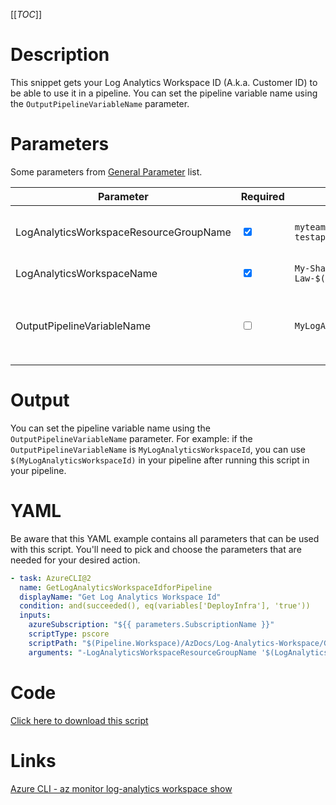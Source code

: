 [[_TOC_]]

# Description

This snippet gets your Log Analytics Workspace ID (A.k.a. Customer ID) to be able to use it in a pipeline. You can set the pipeline variable name using the `OutputPipelineVariableName` parameter.

# Parameters

Some parameters from [General Parameter](/Azure/AzDocs-v1/Scripts) list.

| Parameter                              | Required                        | Example Value                               | Description                                                                                                                                        |
| -------------------------------------- | ------------------------------- | ------------------------------------------- | -------------------------------------------------------------------------------------------------------------------------------------------------- |
| LogAnalyticsWorkspaceResourceGroupName | <input type="checkbox" checked> | `myteam-testapi-$(Release.EnvironmentName)` | The name of the resourcegroup where your Log Analytics Workspace resides in.                                                                       |
| LogAnalyticsWorkspaceName              | <input type="checkbox" checked> | `My-Shared-Law-$(Release.EnvironmentName)`  | The name of your Log Analytics Workspace.                                                                                                          |
| OutputPipelineVariableName             | <input type="checkbox">         | `MyLogAnalyticsWorkspaceId`                 | The name of the pipeline variable. This defaults to `LogAnalyticsWorkspaceId` and can be used inside the pipeline as `$(LogAnalyticsWorkspaceId)`. |

# Output

You can set the pipeline variable name using the `OutputPipelineVariableName` parameter. For example: if the `OutputPipelineVariableName` is `MyLogAnalyticsWorkspaceId`, you can use `$(MyLogAnalyticsWorkspaceId)` in your pipeline after running this script in your pipeline.

# YAML

Be aware that this YAML example contains all parameters that can be used with this script. You'll need to pick and choose the parameters that are needed for your desired action.

```yaml
- task: AzureCLI@2
  name: GetLogAnalyticsWorkspaceIdforPipeline
  displayName: "Get Log Analytics Workspace Id"
  condition: and(succeeded(), eq(variables['DeployInfra'], 'true'))
  inputs:
    azureSubscription: "${{ parameters.SubscriptionName }}"
    scriptType: pscore
    scriptPath: "$(Pipeline.Workspace)/AzDocs/Log-Analytics-Workspace/Get-Log-Analytics-Workspace-Id-for-Pipeline.ps1"
    arguments: "-LogAnalyticsWorkspaceResourceGroupName '$(LogAnalyticsWorkspaceResourceGroupName)' -LogAnalyticsWorkspaceName '$(LogAnalyticsWorkspaceName)' -OutputPipelineVariableName '$(OutputPipelineVariableName)'"
```

# Code

[Click here to download this script](../../../../../src/Log-Analytics-Workspace/Get-Log-Analytics-Workspace-Id-for-Pipeline.ps1)

# Links

[Azure CLI - az monitor log-analytics workspace show](https://docs.microsoft.com/en-us/cli/azure/monitor/log-analytics/workspace?view=azure-cli-latest#az_monitor_log_analytics_workspace_show)
